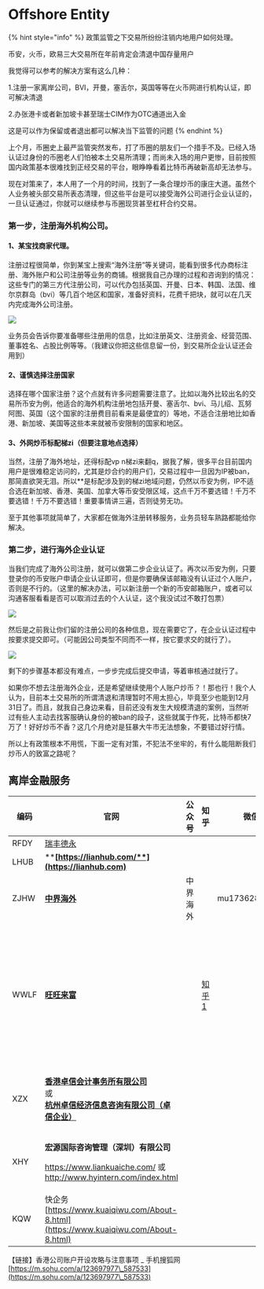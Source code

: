 # Offshore Entity

{% hint style="info" %}
政策监管之下交易所纷纷注销内地用户如何处理。&#x20;

币安，火币，欧易三大交易所在年前肯定会清退中国存量用户&#x20;

我觉得可以参考的解决方案有这么几种：&#x20;

1.注册一家离岸公司，BVI，开曼，塞舌尔，英国等等在火币网进行机构认证，即可解决清退&#x20;

2.办张港卡或者新加坡卡甚至瑞士CIM作为OTC通道出入金&#x20;

这是可以作为保留或者退出都可以解决当下监管的问题
{% endhint %}

上个月，币圈史上最严监管突然发布，打了币圈的朋友们一个措手不及。已经入场认证过身份的币圈老人们怕被本土交易所清理；而尚未入场的用户更惨，目前按照国内政策基本很难找到正经交易的平台，眼睁睁看着比特币再破新高却无法参与。

现在对策来了，本人用了一个月的时间，找到了一条合理炒币的康庄大道。虽然个人业务被头部交易所表态清理，但这些平台是可以接受海外公司进行企业认证的，一旦认证通过，你就可以继续参与币圈现货甚至杠杆合约交易。

&#x20;

### 第一步，注册海外机构公司。 <a href="post-3157-_kcbneosvcasg" id="post-3157-_kcbneosvcasg"></a>

#### 1、某宝找商家代理。 <a href="post-3157-_2usbfzsjq66q" id="post-3157-_2usbfzsjq66q"></a>

注册过程很简单，你到某宝上搜索“海外注册”等关键词，能看到很多代办商标注册、海外账户和公司注册等业务的商铺。根据我自己办理的过程和咨询到的情况：这些专门的第三方代注册公司，可以代办包括英国、开曼、日本、韩国、法国、维尔京群岛（bvi）等几百个地区和国家，准备好资料，花费千把块，就可以在几天内完成海外公司注册。

![](https://mld28ybuejv3.i.optimole.com/x5tbw-I-Y9wWM5Y4/w:769/h:368/q:auto/https://www.xxyuma.com/wp-content/uploads/2021/11/20211101062358-617f87fe7ddc9.png)

业务员会告诉你要准备哪些注册用的信息，比如注册英文、注册资金、经营范围、董事姓名、占股比例等等。（我建议你把这些信息留一份，到交易所企业认证还会用到）

#### &#x20;2、谨慎选择注册国家 <a href="post-3157-_82z59mvakzrd" id="post-3157-_82z59mvakzrd"></a>

选择在哪个国家注册？这个点就有许多问题需要注意了。比如以海外比较出名的交易所币安为例，他适合的海外机构注册地包括开曼、塞舌尔、bvi、马儿绍、瓦努阿图、英国（这个国家的注册费目前看来是最便宜的）等地，不适合注册地比如香港、新加坡、美国等这些本来就被币安限制的国家和地区。

#### &#x20;3、外网炒币标配梯zi（但要注意地点选择） <a href="post-3157-_wt57zyvkz901" id="post-3157-_wt57zyvkz901"></a>

当然，注册了海外地址，还得标配vp n梯zi来翻q，据我了解，很多平台目前国内用户是很难稳定访问的，尤其是炒合约的用户们，交易过程中一旦因为IP被ban，那简直欲哭无泪。所以\*\*是标配涉及到的梯zi地域问题，仍然以币安为例，IP不适合选在新加坡、香港、美国、加拿大等币安受限区域，这点千万不要选错！千万不要选错！千万不要选错！重要事情讲三遍，否则徒劳无功。

至于其他事项就简单了，大家都在做海外注册转移服务，业务员轻车熟路都能给你解决。

### &#x20;第二步，进行海外企业认证 <a href="post-3157-_9te70f7cbyq4" id="post-3157-_9te70f7cbyq4"></a>

当我们完成了海外公司注册，就可以做第二步企业认证了。再次以币安为例，只要登录你的币安账户申请企业认证即可，但是你要确保该邮箱没有认证过个人账户，否则是不行的。（这里的解决办法，可以新注册一个新的币安邮箱账户，或者可以沟通客服看看是否可以取消过去的个人认证，这个我没试过不敢打包票）

![](https://mld28ybuejv3.i.optimole.com/x5tbw-I-o9nnE\_OW/w:1280/h:842/q:auto/https://www.xxyuma.com/wp-content/uploads/2021/11/20211101062358-617f87febe20f.png)

然后是之前我让你们留的注册公司的各种信息，现在需要它了，在企业认证过程中按要求提交即可。（可能因公司类型不同而不一样，按它要求交的就行了）。

![](https://mld28ybuejv3.i.optimole.com/x5tbw-I-Fj9-nHdx/w:1280/h:1126/q:auto/https://www.xxyuma.com/wp-content/uploads/2021/11/20211101062359-617f87ffb0f47.png)

剩下的步骤基本都没有难点，一步步完成后提交申请，等着审核通过就行了。

如果你不想去注册海外企业，还是希望继续使用个人账户炒币？！那也行！我个人认为，目前本土交易所的所谓清退和清理暂时不用太担心，毕竟至少也能到12月31日了。而且，就我自己身边来看，目前还没有发生大规模清退的案例，当然听过有些人主动去找客服确认身份的被ban的段子，这些就属于作死，比特币都快7万了！好好炒币不香？这几个月绝对是狂暴大牛市无法想象，不要错过好行情。

所以上有政策根本不用慌，下面一定有对策，不犯法不坐牢的，有什么能阻断我们炒币人的致富之路呢？

## 离岸金融服务

| 编码   | **官网**                                                                                                                                                                                                        | 公众号  | 知乎                                                | 微信            | 主页1                                                                      | 主页2                                                                |
| ---- | ------------------------------------------------------------------------------------------------------------------------------------------------------------------------------------------------------------- | ---- | ------------------------------------------------- | ------------- | ------------------------------------------------------------------------ | ------------------------------------------------------------------ |
| RFDY | [瑞丰德永](https://www.rfdy.hk)                                                                                                                                                                                   |      |                                                   |               |                                                                          |                                                                    |
| LHUB | ****[**https://lianhub.com/**](https://lianhub.com)****                                                                                                                                                       |      |                                                   |               |                                                                          |                                                                    |
| ZJHW | ****[**中界海外**](https://www.zjhw2020.com)****                                                                                                                                                                  | 中界海外 |                                                   | mu17362861994 |                                                                          |                                                                    |
| WWLF | ****[**旺旺来富**](https://wangwanglaifu.com)****                                                                                                                                                                 |      | [知乎1](https://www.zhihu.com/people/wangwanglaifu) |               | [个人离岸业务 - 旺旺来富](https://wangwanglaifu.com/individual-offshore-services/) | [其他产品与服务 - 旺旺来富](https://wangwanglaifu.com/products-and-services/) |
| XZX  | <p><strong></strong><a href="http://www.zhuoxin.hk"><strong>香港卓信会计事务所有限公司</strong> </a><br>或 <br><a href="http://www.zhuoxin.net"><strong>杭州卓信经济信息咨询有限公司（卓信企业）</strong></a><strong></strong></p>              |      |                                                   |               |                                                                          |                                                                    |
| XHY  | <p><strong>宏源国际咨询管理（深圳）有限公司</strong></p><p><a href="https://www.liankuaiche.com">https://www.liankuaiche.com/</a>  或  <a href="http://www.hyintern.com/index.html">http://www.hyintern.com/index.html</a></p> |      |                                                   |               |                                                                          |                                                                    |
| KQW  | 快企务[https://www.kuaiqiwu.com/About-8.html](https://www.kuaiqiwu.com/About-8.html)                                                                                                                             |      |                                                   |               |                                                                          |                                                                    |

【链接】香港公司账户开设攻略与注意事项 \_ 手机搜狐网 [https://m.sohu.com/a/123697977\_587533](https://m.sohu.com/a/123697977\_587533)
